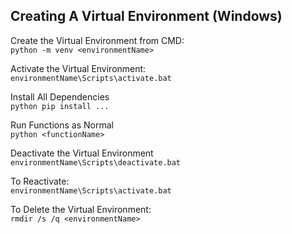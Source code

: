 ## Creating A Virtual Environment (Windows)
Create the Virtual Environment from CMD: \
```python -m venv <environmentName>```

Activate the Virtual Environment: \
```environmentName\Scripts\activate.bat``` 

Install All Dependencies \
```python pip install ...```

Run Functions as Normal \
```python <functionName>```

Deactivate the Virtual Environment \
```environmentName\Scripts\deactivate.bat```

To Reactivate: \
```environmentName\Scripts\activate.bat``` 

To Delete the Virtual Environment: \
```rmdir /s /q <environmentName>```
